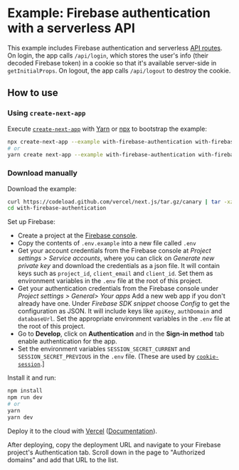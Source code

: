 # Example: Firebase authentication with a serverless API

This example includes Firebase authentication and serverless [API routes](https://nextjs.org/docs/api-routes/introduction). On login, the app calls `/api/login`, which stores the user's info (their decoded Firebase token) in a cookie so that it's available server-side in `getInitialProps`. On logout, the app calls `/api/logout` to destroy the cookie.

## How to use

### Using `create-next-app`

Execute [`create-next-app`](https://github.com/vercel/next.js/tree/canary/packages/create-next-app) with [Yarn](https://yarnpkg.com/lang/en/docs/cli/create/) or [npx](https://github.com/zkat/npx#readme) to bootstrap the example:

```bash
npx create-next-app --example with-firebase-authentication with-firebase-authentication-app
# or
yarn create next-app --example with-firebase-authentication with-firebase-authentication-app
```

### Download manually

Download the example:

```bash
curl https://codeload.github.com/vercel/next.js/tar.gz/canary | tar -xz --strip=2 next.js-canary/examples/with-firebase-authentication
cd with-firebase-authentication
```

Set up Firebase:

- Create a project at the [Firebase console](https://console.firebase.google.com/).
- Copy the contents of `.env.example` into a new file called `.env`
- Get your account credentials from the Firebase console at _Project settings > Service accounts_, where you can click on _Generate new private key_ and download the credentials as a json file. It will contain keys such as `project_id`, `client_email` and `client_id`. Set them as environment variables in the `.env` file at the root of this project.
- Get your authentication credentials from the Firebase console under _Project settings > General> Your apps_ Add a new web app if you don't already have one. Under _Firebase SDK snippet_ choose _Config_ to get the configuration as JSON. It will include keys like `apiKey`, `authDomain` and `databaseUrl`. Set the appropriate environment variables in the `.env` file at the root of this project.
- Go to **Develop**, click on **Authentication** and in the **Sign-in method** tab enable authentication for the app.
- Set the environment variables `SESSION_SECRET_CURRENT` and `SESSION_SECRET_PREVIOUS` in the `.env` file. (These are used by [`cookie-session`](https://github.com/expressjs/cookie-session/#secret).]

Install it and run:

```bash
npm install
npm run dev
# or
yarn
yarn dev
```

Deploy it to the cloud with [Vercel](https://vercel.com/import?filter=next.js&utm_source=github&utm_medium=readme&utm_campaign=next-example) ([Documentation](https://nextjs.org/docs/deployment)).

After deploying, copy the deployment URL and navigate to your Firebase project's Authentication tab. Scroll down in the page to "Authorized domains" and add that URL to the list.
